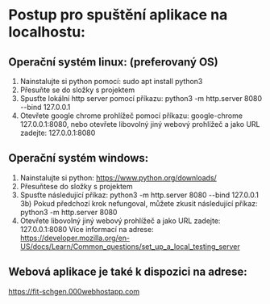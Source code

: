 # Postup pro spuštění aplikace na localhostu:
## Operační systém linux: (preferovaný OS)
1) Nainstalujte si python pomocí: sudo apt install python3
3) Přesuňte se do složky s projektem
4) Spusťte lokální http server pomocí příkazu: python3 -m http.server 8080 --bind 127.0.0.1
5) Otevřete google chrome prohlížeč pomocí příkazu: google-chrome 127.0.0.1:8080, nebo otevřete libovolný jiný webový prohlížeč a jako URL zadejte: 127.0.0.1:8080

## Operační systém windows:
1) Nainstalujte si python: https://www.python.org/downloads/
2) Přesuňtese do složky s projektem
3) Spusťte následující příkaz: python3 -m http.server 8080 --bind 127.0.0.1
3b) Pokud předchozí krok nefungoval, můžete zkusit následující příkaz:
python3 -m http.server 8080
4) Otevřete libovolný jiný webový prohlížeč a jako URL zadejte: 127.0.0.1:8080
Více informací na adrese: https://developer.mozilla.org/en-US/docs/Learn/Common_questions/set_up_a_local_testing_server

## Webová aplikace je také k dispozici na adrese:
https://fit-schgen.000webhostapp.com
